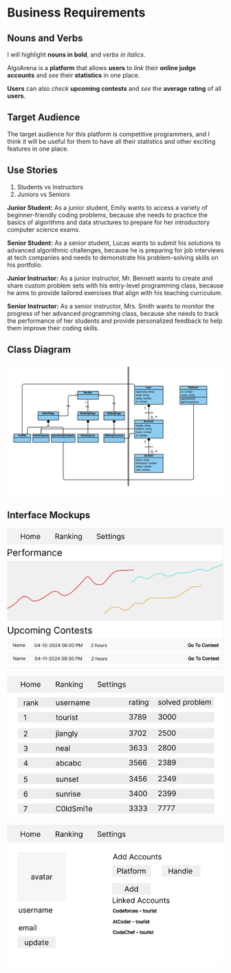 # Business Requirements

## Nouns and Verbs

I will highlight **nouns in bold**, and *verbs in italics*.

AlgoArena is a **platform** that allows **users** to *link* their **online judge** **accounts** and *see* their **statistics** in one place.

**Users** can also *check* **upcoming contests** and *see* the **average rating** of all **users**.

## Target Audience

The target audience for this platform is competitive programmers, and I think it will be useful for them to have all their statistics and other exciting features in one place.

## Use Stories

1. Students vs Instructors
2. Juniors vs Seniors

**Junior Student:** As a junior student, Emily wants to access a variety of beginner-friendly coding problems, because she needs to practice the basics of algorithms and data structures to prepare for her introductory computer science exams.

**Senior Student:** As a senior student, Lucas wants to submit his solutions to advanced algorithmic challenges, because he is preparing for job interviews at tech companies and needs to demonstrate his problem-solving skills on his portfolio.

**Junior Instructor:** As a junior instructor, Mr. Bennett wants to create and share custom problem sets with his entry-level programming class, because he aims to provide tailored exercises that align with his teaching curriculum.

**Senior Instructor:** As a senior instructor, Mrs. Smith wants to monitor the progress of her advanced programming class, because she needs to track the performance of her students and provide personalized feedback to help them improve their coding skills.

## Class Diagram

![Class Diagram](https://github.com/Daniel777y/AlgoArena/blob/main/designImg/ModuleDiagram.jpg)

## Interface Mockups

![Home Page](https://github.com/Daniel777y/AlgoArena/blob/main/designImg/Mockup_HomePage.jpg)

![Ranking Page](https://github.com/Daniel777y/AlgoArena/blob/main/designImg/Mockup_RankingPage.jpg)

![Settings Page](https://github.com/Daniel777y/AlgoArena/blob/main/designImg/Mockup_SettingsPage.jpg)
